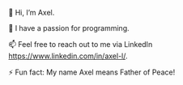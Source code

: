 👋 Hi, I’m Axel.

👀 I have a passion for programming.

📫 Feel free to reach out to me via LinkedIn https://www.linkedin.com/in/axel-l/.

⚡ Fun fact: My name Axel means Father of Peace!
